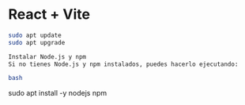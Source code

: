 # React + Vite


```bash
sudo apt update
sudo apt upgrade

Instalar Node.js y npm
Si no tienes Node.js y npm instalados, puedes hacerlo ejecutando:

bash
```
sudo apt install -y nodejs npm

```
